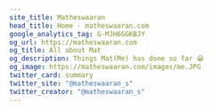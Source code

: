 ```yaml
---
site_title: Matheswaaran
head_title: Home - matheswaaran.com
google_analytics_tag: G-MJH6GGKBJY
og_url: https://matheswaaran.com
og_title: All about Mat
og_description: Things Mat(Me) has done so far 😁
og_image: https://matheswaaran.com/images/me.JPG
twitter_card: summary
twitter_site: "@matheswaaran_s"
twitter_creator: "@matheswaaran_s"
---
```


